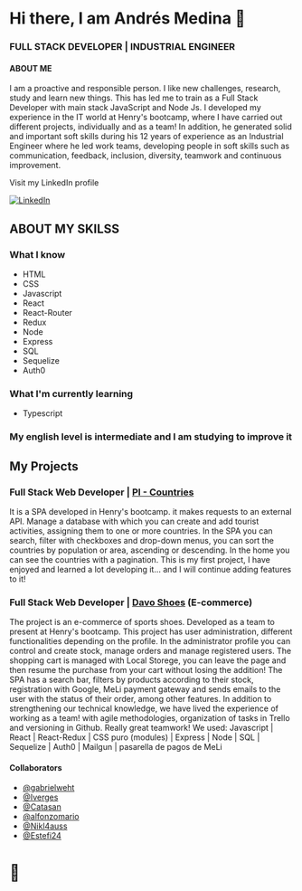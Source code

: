 # Hi there, I am Andrés Medina 👋

### FULL STACK DEVELOPER | INDUSTRIAL ENGINEER

#### ABOUT ME

I am a proactive and responsible person. I like new challenges, research, study and learn new things. This has led me to train as a Full Stack Developer with main stack JavaScript and Node Js.
I developed my experience in the IT world at Henry's bootcamp, where I have carried out different projects, individually and as a team! In addition, he generated solid and important soft skills during his 12 years of experience as an Industrial Engineer where he led work teams, developing people in soft skills such as communication, feedback, inclusion, diversity, teamwork and continuous improvement.

Visit my LinkedIn profile

[![LinkedIn](https://img.shields.io/badge/LinkedIn-blue?style=flat&logo=linkedin&labelColor=blue)](https://www.linkedin.com/in/andres-medina-arg/)

## ABOUT MY SKILSS

### What I know

- HTML
- CSS
- Javascript
- React
- React-Router
- Redux
- Node
- Express
- SQL
- Sequelize
- Auth0

### What I'm currently learning

- Typescript

### My english level is intermediate and I am studying to improve it

## My Projects

### Full Stack Web Developer | [PI - Countries](https://github.com/anmedina-arg/PI-Henry.git)

It is a SPA developed in Henry's bootcamp. it makes requests to an external API. Manage a database with which you can create and add tourist activities, assigning them to one or more countries. In the SPA you can search, filter with checkboxes and drop-down menus, you can sort the countries by population or area, ascending or descending. In the home you can see the countries with a pagination. This is my first project, I have enjoyed and learned a lot developing it... and I will continue adding features to it!

### Full Stack Web Developer | [Davo Shoes](https://henry-final-project.vercel.app) (E-commerce)

The project is an e-commerce of sports shoes. Developed as a team to present at Henry's bootcamp. This project has user administration, different functionalities depending on the profile. In the administrator profile you can control and create stock, manage orders and manage registered users. The shopping cart is managed with Local Storege, you can leave the page and then resume the purchase from your cart without losing the addition! The SPA has a search bar, filters by products according to their stock, registration with Google, MeLi payment gateway and sends emails to the user with the status of their order, among other features. In addition to strengthening our technical knowledge, we have lived the experience of working as a team! with agile methodologies, organization of tasks in Trello and versioning in Github. Really great teamwork!
We used: Javascript | React | React-Redux | CSS puro (modules) | Express | Node | SQL | Sequelize | Auth0 | Mailgun | pasarella de pagos de MeLi

#### Collaborators

- [@gabrielweht](https://github.com/gabrielweht)
- [@Iverges](https://github.com/lrverges)
- [@Catasan](https://github.com/Catasan)
- [@alfonzomario](https://github.com/alfonzomario)
- [@Nikl4auss](https://github.com/Nikl4auss)
- [@Estefi24](https://github.com/Estefi24)

# 👋

